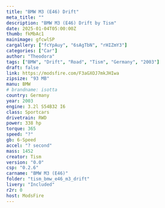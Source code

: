 ```yaml
---
title: "BMW M3 (E46) Drift"
meta_title: ""
description: "BMW M3 (E46) Drift by Tism"
date: 2025-01-04T05:00:00Z
thumb: fkMbAc1
mainimage: gfcwlSP
cargallery: ["fcYpAuy", "6sAgTbN", "rHIZmY3"]
categories: ["Car"]
author: "Theodora"
tags: ["BMW", "Drift", "Road", "Tism", "Germany", "2003"]
draft: false
link: https://modsfire.com/F3aGXOJ7mkJHIwa
zipsize: "93 MB"
manu: BMW
# brandname: isotta
country: Germany
year: 2003
engine: 3.2l S54B32 I6
class: Sportcars
drivetrain: RWD
power: 338 hp
torque: 365
speed: "?"
gb: 6-Speed
accel: "? second"
mass: 1452
creator: Tism
version: "0.0"
csp: "0.2.6"
carname: "BMW M3 (E46)"
folder: "tism_bmw_e46_m3_drift"
livery: "Included"
r2r: 0
host: ModsFire
---
```


